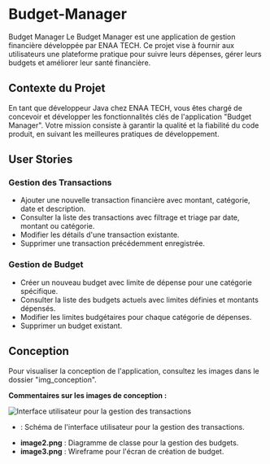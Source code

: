 # Budget-Manager
Budget Manager
Le Budget Manager est une application de gestion financière développée par ENAA TECH. Ce projet vise à fournir aux utilisateurs une plateforme pratique pour suivre leurs dépenses, gérer leurs budgets et améliorer leur santé financière.

## Contexte du Projet
En tant que développeur Java chez ENAA TECH, vous êtes chargé de concevoir et développer les fonctionnalités clés de l'application "Budget Manager". Votre mission consiste à garantir la qualité et la fiabilité du code produit, en suivant les meilleures pratiques de développement.

## User Stories

### Gestion des Transactions
- Ajouter une nouvelle transaction financière avec montant, catégorie, date et description.
- Consulter la liste des transactions avec filtrage et triage par date, montant ou catégorie.
- Modifier les détails d'une transaction existante.
- Supprimer une transaction précédemment enregistrée.

### Gestion de Budget
- Créer un nouveau budget avec limite de dépense pour une catégorie spécifique.
- Consulter la liste des budgets actuels avec limites définies et montants dépensés.
- Modifier les limites budgétaires pour chaque catégorie de dépenses.
- Supprimer un budget existant.

## Conception

Pour visualiser la conception de l'application, consultez les images dans le dossier "img_conception".

**Commentaires sur les images de conception :**

![Interface utilisateur pour la gestion des transactions](img_conception/161035.png)
* : Schéma de l'interface utilisateur pour la gestion des transactions.
- **image2.png** : Diagramme de classe pour la gestion des budgets.
- **image3.png** : Wireframe pour l'écran de création de budget.
